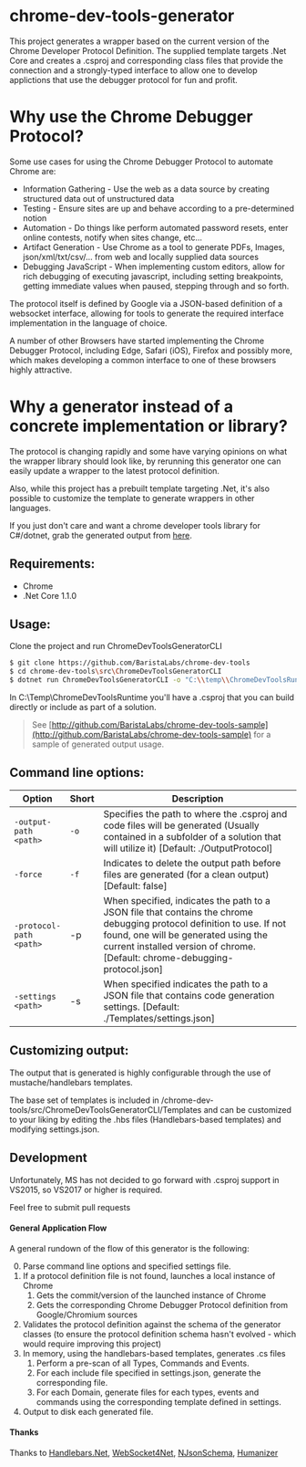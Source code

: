 # chrome-dev-tools-generator
This project generates a wrapper based on the current version of the Chrome Developer Protocol Definition. The supplied template targets .Net Core and creates a .csproj and corresponding class files that provide the connection and a strongly-typed interface to allow one to develop applictions that use the debugger protocol for fun and profit.

# Why use the Chrome Debugger Protocol?

Some use cases for using the Chrome Debugger Protocol to automate Chrome are:
 - Information Gathering - Use the web as a data source by creating structured data out of unstructured data
 - Testing - Ensure sites are up and behave according to a pre-determined notion
 - Automation - Do things like perform automated password resets, enter online contests, notify when sites change, etc...
 - Artifact Generation - Use Chrome as a tool to generate PDFs, Images, json/xml/txt/csv/... from web and locally supplied data sources
 - Debugging JavaScript - When implementing custom editors, allow for rich debugging of executing javascript, including setting breakpoints, getting immediate values when paused, stepping through and so forth.

The protocol itself is defined by Google via a JSON-based definition of a websocket interface, allowing for tools to generate the required interface implementation in the language of choice. 

A number of other Browsers have started implementing the Chrome Debugger Protocol, including Edge, Safari (iOS), Firefox and possibly more, which makes developing a common interface to one of these browsers highly attractive.

# Why a generator instead of a concrete implementation or library?

The protocol is changing rapidly and some have varying opinions on what the wrapper library should look like, by rerunning this generator one can easily update a wrapper to the latest protocol definition.

Also, while this project has a prebuilt template targeting .Net, it's also possible to customize the template to generate wrappers in other languages.

If you just don't care and want a chrome developer tools library for C#/dotnet, grab the generated output from [here](http://github.com/BaristaLabs/chrome-dev-tools-sample).

 ## Requirements:

  - Chrome
  - .Net Core 1.1.0

 ## Usage:

 Clone the project and run ChromeDevToolsGeneratorCLI

 ``` Bash
 $ git clone https://github.com/BaristaLabs/chrome-dev-tools
 $ cd chrome-dev-tools\src\ChromeDevToolsGeneratorCLI
 $ dotnet run ChromeDevToolsGeneratorCLI -o "C:\\temp\\ChromeDevToolsRuntime"
 ```

In C:\Temp\ChromeDevToolsRuntime you'll have a .csproj that you can build directly or include as part of a solution.

> See [http://github.com/BaristaLabs/chrome-dev-tools-sample](http://github.com/BaristaLabs/chrome-dev-tools-sample) for a sample of generated output usage.

## Command line options:

  Option | Short | Description
  --------------- | --- | ---
 ```-output-path <path>``` | ```-o``` | Specifies the path to where the .csproj and code files will be generated (Usually contained in a subfolder of a solution that will utilize it) [Default: ./OutputProtocol]
 ```-force``` | ```-f``` | Indicates to delete the output path before files are generated (for a clean output) [Default: false]
 ```-protocol-path <path>``` | -p | When specified, indicates the path to a JSON file that contains the chrome debugging protocol definition to use. If not found, one will be generated using the current installed version of chrome. [Default: chrome-debugging-protocol.json]
 ```-settings <path>``` | -s | When specified indicates the path to a JSON file that contains code generation settings. [Default: ./Templates/settings.json]

 ## Customizing output:
 
 The output that is generated is highly configurable through the use of mustache/handlebars templates.
 
 The base set of templates is included in /chrome-dev-tools/src/ChromeDevToolsGeneratorCLI/Templates and can be customized to your liking by editing the .hbs files (Handlebars-based templates) and modifying settings.json.

## Development

Unfortunately, MS has not decided to go forward with .csproj support in VS2015, so VS2017 or higher is required.

Feel free to submit pull requests

#### General Application Flow

A general rundown of the flow of this generator is the following:

 0. Parse command line options and specified settings file.
 1. If a protocol definition file is not found, launches a local instance of Chrome
    1. Gets the commit/version of the launched instance of Chrome
    2. Gets the corresponding Chrome Debugger Protocol definition from Google/Chromium sources
 2. Validates the protocol definition against the schema of the generator classes (to ensure the protocol definition schema hasn't evolved - which would require improving this project)
 3. In memory, using the handlebars-based templates, generates .cs files
    1. Perform a pre-scan of all Types, Commands and Events. 
    2. For each include file specified in settings.json, generate the corresponding file.
    3. For each Domain, generate files for each types, events and commands using the corresponding template defined in settings.
 4. Output to disk each generated file.

#### Thanks

Thanks to [Handlebars.Net](https://github.com/rexm/Handlebars.Net), [WebSocket4Net](https://github.com/kerryjiang/WebSocket4Net), [NJsonSchema](https://github.com/NJsonSchema/NJsonSchema), [Humanizer](https://github.com/Humanizr/Humanizer)
